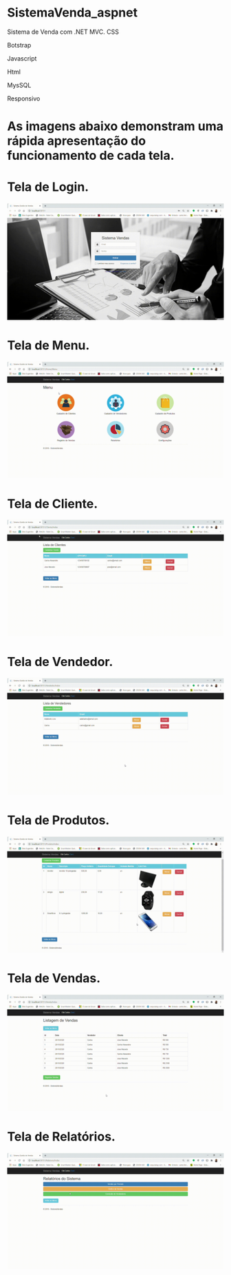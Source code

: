 # SistemaVenda_aspnet
Sistema de Venda com .NET MVC.
CSS

Botstrap

Javascript

Html

MysSQL

Responsivo


# As imagens abaixo demonstram uma rápida apresentação do funcionamento de cada tela.

# Tela de Login.
![Login](https://github.com/CarlosAlexFO/SistemaVenda_aspnet/blob/master/Login.gif)



# Tela de Menu.
![Menu](https://github.com/CarlosAlexFO/SistemaVenda_aspnet/blob/master/Menu.gif)



# Tela de Cliente.
![TelaCliente](https://github.com/CarlosAlexFO/SistemaVenda_aspnet/blob/master/TelaCliente.gif)



# Tela de Vendedor.
![TelaVendedor](https://github.com/CarlosAlexFO/SistemaVenda_aspnet/blob/master/TelaVendedor.gif)



# Tela de Produtos.
![TelaProdutos](https://github.com/CarlosAlexFO/SistemaVenda_aspnet/blob/master/TelaProdutos.gif)



# Tela de Vendas.
![TelaVendas](https://github.com/CarlosAlexFO/SistemaVenda_aspnet/blob/master/TelaVendas.gif)




# Tela de Relatórios.
![TelaRelatorio](https://github.com/CarlosAlexFO/SistemaVenda_aspnet/blob/master/TelaRelatorio.gif)



